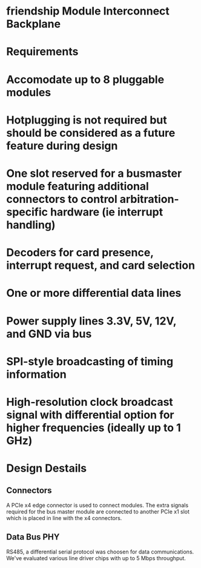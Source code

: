friendship Module Interconnect Backplane
========================================

Requirements
============
# Accomodate up to 8 pluggable modules
# Hotplugging is not required but should be considered as a future feature during design
# One slot reserved for a busmaster module featuring additional connectors to control arbitration-specific hardware (ie interrupt handling)
# Decoders for card presence, interrupt request, and card selection
# One or more differential data lines
# Power supply lines 3.3V, 5V, 12V, and GND via bus
# SPI-style broadcasting of timing information
# High-resolution clock broadcast signal with differential option for higher frequencies (ideally up to 1 GHz)

Design Destails
===============
Connectors
----------
A PCIe x4 edge connector is used to connect modules.  The extra signals required for the bus master module are connected to another PCIe x1 slot which is placed in line with the x4 connectors.

Data Bus PHY
------------
RS485, a differential serial protocol was choosen for data communications.
We've evaluated various line driver chips with up to 5 Mbps throughput.

